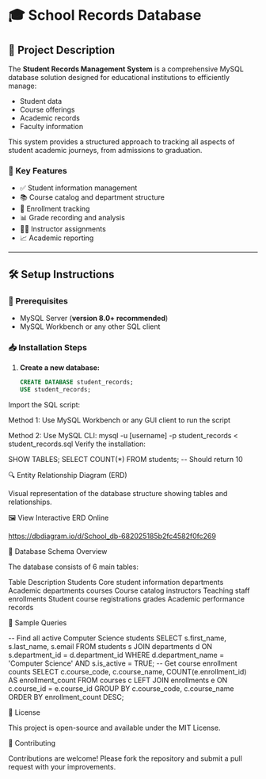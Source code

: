 # 🎓 School Records Database

## 📖 Project Description

The **Student Records Management System** is a comprehensive MySQL database solution designed for educational institutions to efficiently manage:

- Student data  
- Course offerings  
- Academic records  
- Faculty information  

This system provides a structured approach to tracking all aspects of student academic journeys, from admissions to graduation.

### 🔑 Key Features

- ✅ Student information management  
- 📚 Course catalog and department structure  
- 📝 Enrollment tracking  
- 📊 Grade recording and analysis  
- 👨‍🏫 Instructor assignments  
- 📈 Academic reporting  

---

## 🛠️ Setup Instructions

### 🔧 Prerequisites

- MySQL Server (**version 8.0+ recommended**)  
- MySQL Workbench or any other SQL client  

### 📥 Installation Steps

1. **Create a new database:**

   ```sql
   CREATE DATABASE student_records;
   USE student_records;
Import the SQL script:

Method 1: Use MySQL Workbench or any GUI client to run the script

Method 2: Use MySQL CLI:
mysql -u [username] -p student_records < student_records.sql
Verify the installation:

SHOW TABLES;
SELECT COUNT(*) FROM students; -- Should return 10

🔍 Entity Relationship Diagram (ERD)

Visual representation of the database structure showing tables and relationships.

🖼️ View Interactive ERD Online

https://dbdiagram.io/d/School_db-682025185b2fc4582f0fc269

📂 Database Schema Overview

The database consists of 6 main tables:

Table	Description
Students	Core student information
departments	Academic departments
courses	Course catalog
instructors	Teaching staff
enrollments	Student course registrations
grades	Academic performance records

🚀 Sample Queries

-- Find all active Computer Science students
SELECT s.first_name, s.last_name, s.email
FROM students s
JOIN departments d ON s.department_id = d.department_id
WHERE d.department_name = 'Computer Science' AND s.is_active = TRUE;
-- Get course enrollment counts
SELECT c.course_code, c.course_name, COUNT(e.enrollment_id) AS enrollment_count
FROM courses c
LEFT JOIN enrollments e ON c.course_id = e.course_id
GROUP BY c.course_code, c.course_name
ORDER BY enrollment_count DESC;

📜 License

This project is open-source and available under the MIT License.

🤝 Contributing

Contributions are welcome!
Please fork the repository and submit a pull request with your improvements.

